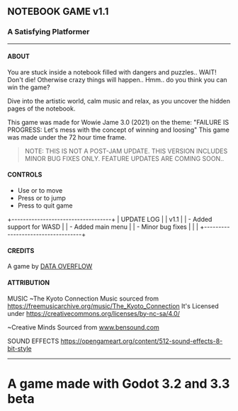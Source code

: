 
## NOTEBOOK GAME v1.1
### A Satisfying Platformer
-----------------------

#### ABOUT
You are stuck inside a notebook filled with dangers and puzzles.. WAIT! Don't die! 
Otherwise crazy things will happen.. Hmm.. do you think you can win the game? 

Dive into the artistic world, calm music and relax, as you uncover the hidden pages of the notebook.

This game was made for Wowie Jame 3.0 (2021) on the theme: 
"FAILURE IS PROGRESS: Let's mess with the concept of winning and loosing"
This game was made under the 72 hour time frame.

> NOTE: THIS IS NOT A POST-JAM UPDATE. THIS VERSION INCLUDES MINOR BUG FIXES ONLY.
>      FEATURE UPDATES ARE COMING SOON..


#### CONTROLS
* Use <arrow keys> or <left stick> to move 
* Press <up arrow> or <xbox A> to jump     
* Press <Esc> to quit game


+-----------------------------------+
| UPDATE LOG                        |
| v1.1                              |
|  - Added support for WASD         |
|  - Added main menu                |
|  - Minor bug fixes                |
|                                   |
+-----------------------------------+

#### CREDITS
A game by [DATA OVERFLOW](https://dataoverflow.itch.io)

#### ATTRIBUTION
MUSIC
~The Kyoto Connection
Music sourced from https://freemusicarchive.org/music/The_Kyoto_Connection
It's Licensed under https://creativecommons.org/licenses/by-nc-sa/4.0/

~Creative Minds
Sourced from www.bensound.com

SOUND EFFECTS
https://opengameart.org/content/512-sound-effects-8-bit-style

---------------------------------------
A game made with Godot 3.2 and 3.3 beta
=======================================
